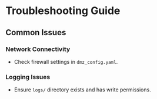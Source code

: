 # Troubleshooting Guide

## Common Issues

### Network Connectivity
- Check firewall settings in `dmz_config.yaml`.

### Logging Issues
- Ensure `logs/` directory exists and has write permissions.
